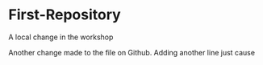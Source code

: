 # First-Repository

A local change in the workshop

Another change made to the file on Github.
Adding another line just cause